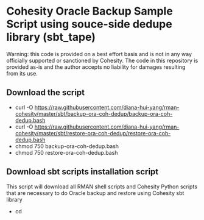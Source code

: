 # Cohesity Oracle Backup Sample Script using souce-side dedupe library (sbt_tape)
Warning: this code is provided on a best effort basis and is not in any way officially supported or sanctioned by Cohesity. The code in this repository is provided as-is and the author accepts no liability for damages resulting from its use.

## Download the script
- curl -O https://raw.githubusercontent.com/diana-hui-yang/rman-cohesity/master/sbt/backup-ora-coh-dedup/backup-ora-coh-dedup.bash
- curl -O https://raw.githubusercontent.com/diana-hui-yang/rman-cohesity/master/sbt/restore-ora-coh-dedup/restore-ora-coh-dedup.bash
- chmod 750 backup-ora-coh-dedup.bash
- chmod 750 restore-ora-coh-dedup.bash

## Download sbt scripts installation script
This script will download all RMAN shell scripts and Cohesity Python scripts that are necessary to do Oracle backup and restore using Cohesity sbt library
- cd <script directory>
- curl -O https://raw.githubusercontent.com/diana-hui-yang/rman-cohesity/master/sbt/sbt-download.bash
- chmod 750 sbt-download.bash
